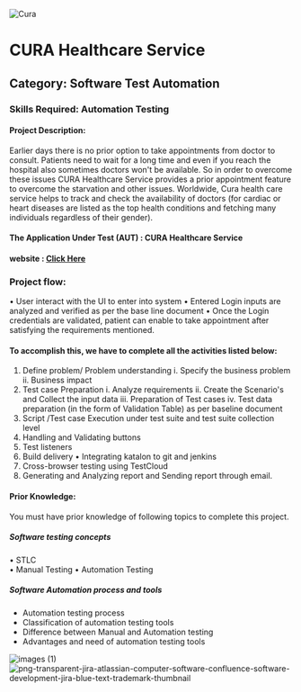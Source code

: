 ![Cura](https://github.com/smartinternz02/SI-GuidedProject-707759-1707760345/assets/159822340/bd82e7da-a345-4e3a-9358-01c274a927d4)
# CURA Healthcare Service
## Category: Software Test Automation
### Skills Required: Automation Testing
#### Project Description:
Earlier days there is no prior option to take appointments from doctor to consult. Patients need to wait for a long time and even if you reach the hospital also sometimes doctors won't be available. So in order to overcome these issues CURA Healthcare Service provides a prior appointment feature to overcome the starvation and other issues. Worldwide, Cura health care service helps to track and check the availability of doctors (for cardiac or heart diseases are listed as the top health conditions and fetching many individuals regardless of their gender).
#### The Application Under Test (AUT) :  CURA Healthcare Service
#### website : [Click Here](https://katalon-demo-cura.herokuapp.com/)
### Project flow:
•	User interact with the UI to enter into system
•	Entered Login inputs are analyzed and verified as per the base line document
•	Once the Login credentials are validated, patient can enable to take appointment after satisfying the requirements mentioned.
#### To accomplish this, we have to complete all the activities listed below:
1.	Define problem/ Problem understanding
i.	Specify the business problem
ii.	Business impact 
2.	 Test case Preparation
i.	Analyze requirements
ii.	Create the Scenario's and Collect the input data
iii.	Preparation of Test cases
iv.	Test data preparation (in the form of Validation Table) as per baseline document
3.	Script /Test case Execution under test suite and test suite collection level 
4.	Handling  and Validating buttons
5.	Test listeners
6.	Build delivery
•	Integrating katalon to git and jenkins
7.	Cross-browser testing using TestCloud
8.	Generating and Analyzing report and Sending report through email.

#### Prior Knowledge:

 You must  have prior knowledge of following topics to complete this project.
##### Software testing concepts
•	STLC	
•	Manual Testing
•	Automation Testing
##### Software Automation process and tools 
* Automation testing process
* Classification of  automation testing tools
* Difference between Manual and Automation testing
* Advantages and need of automation testing tools
  

![images (1)](https://github.com/smartinternz02/SI-GuidedProject-707759-1707760345/assets/159822340/939df3b2-d36e-4d7d-a6b0-b48d7bbfe0c4)
![png-transparent-jira-atlassian-computer-software-confluence-software-development-jira-blue-text-trademark-thumbnail](https://github.com/smartinternz02/SI-GuidedProject-707759-1707760345/assets/159822340/385b7d1e-278e-4ac3-b8b8-2c859fdd831f)



